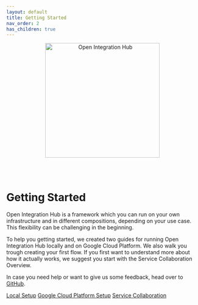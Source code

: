 ```yaml
---
layout: default
title: Getting Started
nav_order: 2
has_children: true
---
```


<p align="center">
  <img src="https://raw.githubusercontent.com/openintegrationhub/openintegrationhub.github.io/master/assets/images/large-oih-vertikal-zentriert.png" alt="Open Integration Hub" width="300"/>
</p>
<br>
<br>

# Getting Started

Open Integration Hub is a framework which you can run on your own infrastructure and in different compositions, depending on your use case. This flexibility can be challenging in the beginning.

To help you getting started, we created two guides for running Open Integration Hub locally and on Google Cloud Platform. We also walk you trough creating your first flow.
If you first want to understand more about how it actually works, we suggest you start with the Service Collaboration Overview.

In case you need help or want to give us some feedback, head over to [GitHub](https://github.com/openintegrationhub/openintegrationhub/issues).

<div class="oih-docs-learn-overview-container">
<div class="container-further">
    <a class="item" href="https://openintegrationhub.github.io//docs/Getting%20Started/LocalInstallationGuide.html">Local Setup</a>
    <a class="item" href="https://openintegrationhub.github.io//docs/Getting%20Started/GCPInstallationGuide.html">Google Cloud Platform Setup</a>
    <a class="item" href="https://openintegrationhub.github.io//docs/Service%20Collaboration/ServiceCollaborationOverview.html">Service Collaboration</a>
</div>
</div>
